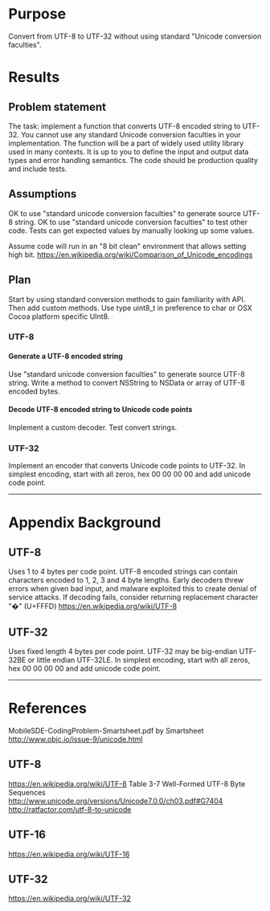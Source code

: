 # Purpose
Convert from UTF-8 to UTF-32 without using standard "Unicode conversion faculties".

# Results

## Problem statement
The task: implement a function that converts UTF-8 encoded string to UTF-32.
You cannot use any standard Unicode conversion faculties in your implementation.
The function will be a part of widely used utility library used in many contexts.
It is up to you to define the input and output data types and error handling semantics.
The code should be production quality and include tests.

## Assumptions
OK to use "standard unicode conversion faculties" to generate source UTF-8 string.
OK to use "standard unicode conversion faculties" to test other code.
Tests can get expected values by manually looking up some values.

Assume code will run in an "8 bit clean" environment that allows setting high bit.
https://en.wikipedia.org/wiki/Comparison_of_Unicode_encodings

## Plan
Start by using standard conversion methods to gain familiarity with API.
Then add custom methods.
Use type uint8_t in preference to char or OSX Cocoa platform specific UInt8.

### UTF-8

#### Generate a UTF-8 encoded string
Use "standard unicode conversion faculties" to generate source UTF-8 string.
Write a method to convert NSString to NSData or array of UTF-8 encoded bytes.

#### Decode UTF-8 encoded string to Unicode code points
Implement a custom decoder.
Test convert strings.

### UTF-32
Implement an encoder that converts Unicode code points to UTF-32.
In simplest encoding, start with all zeros, hex 00 00 00 00 and add unicode code point.

---

# Appendix Background

## UTF-8
Uses 1 to 4 bytes per code point.
UTF-8 encoded strings can contain characters encoded to 1, 2, 3 and 4 byte lengths.
Early decoders threw errors when given bad input, and malware exploited this
to create denial of service attacks.
If decoding fails, consider returning replacement character "�" (U+FFFD)
https://en.wikipedia.org/wiki/UTF-8

## UTF-32
Uses fixed length 4 bytes per code point.
UTF-32 may be big-endian UTF-32BE or little endian UTF-32LE.
In simplest encoding, start with all zeros, hex 00 00 00 00 and add unicode code point. 

---

# References
MobileSDE-CodingProblem-Smartsheet.pdf by Smartsheet
http://www.objc.io/issue-9/unicode.html

## UTF-8
https://en.wikipedia.org/wiki/UTF-8
Table 3-7 Well-Formed UTF-8 Byte Sequences
http://www.unicode.org/versions/Unicode7.0.0/ch03.pdf#G7404
http://ratfactor.com/utf-8-to-unicode

## UTF-16
https://en.wikipedia.org/wiki/UTF-16

## UTF-32
https://en.wikipedia.org/wiki/UTF-32
